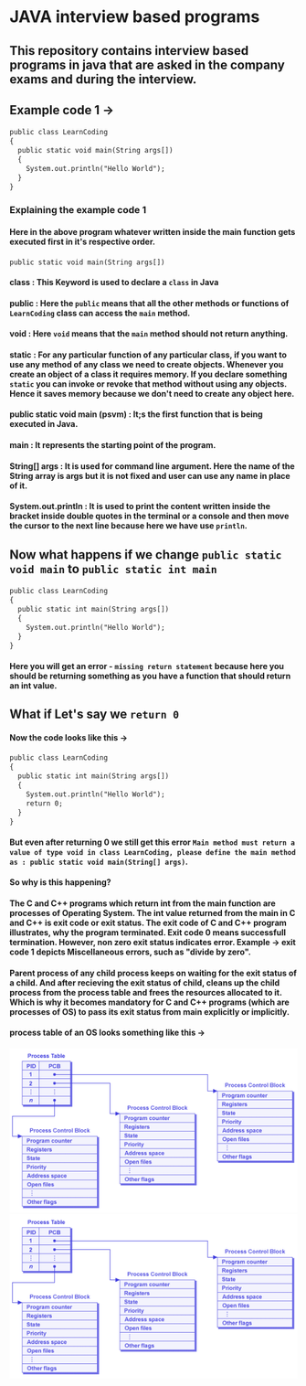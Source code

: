 # JAVA interview based programs
## This repository contains interview based programs in java that are asked in the company exams and during the interview.
## Example code 1 ->
```
public class LearnCoding
{
  public static void main(String args[])
  {
    System.out.println("Hello World");
  }
}
```
### Explaining the example code 1
#### Here in the above program whatever written inside the main function gets executed first in it's respective order.
```
public static void main(String args[])
```
#### class : This Keyword is used to declare a ```class``` in Java
#### public : Here the ```public``` means that all the other methods or functions of ```LearnCoding``` class can access the ```main``` method.
#### void : Here ```void``` means that the ```main``` method should not return anything.
#### static : For any particular function of any particular class, if you want to use any method of any class we need to create objects. Whenever you create an object of a class it requires memory. If you declare something ```static``` you can invoke or revoke that method without using any objects. Hence it saves memory because we don't need to create any object here.
#### public static void main (psvm) : It;s the first function that is being executed in Java.
#### main : It represents the starting point of the program.
#### String[] args : It is used for command line argument. Here the name of the String array is args but it is not fixed and user can use any name in place of it.
#### System.out.println : It is used to print the content written inside the bracket inside double quotes in the terminal or a console and then move the cursor to the next line because here we have use ```println```.
## Now what happens if we change ```public static void main``` to ```public static int main```
```
public class LearnCoding
{
  public static int main(String args[])
  {
    System.out.println("Hello World");
  }
}
```
#### Here you will get an error - ```missing return statement``` because here you should be returning something as you have a function that should return an int value.
## What if Let's say we ```return 0```
#### Now the code looks like this ->
```
public class LearnCoding
{
  public static int main(String args[])
  {
    System.out.println("Hello World");
    return 0;
  }
}
```
#### But even after returning 0 we still get this error ```Main method must return a value of type void in class LearnCoding, please define the main method as : public static void main(String[] args)```.
#### So why is this happening?
#### The C and C++ programs which return int from the main function are processes of Operating System. The int value returned from the main in C and C++ is exit code or exit status. The exit code of C and C++ program illustrates, why the program terminated. Exit code 0 means successfull termination. However, non zero exit status indicates error. Example -> exit code 1 depicts Miscellaneous errors, such as "divide by zero".
#### Parent process of any child process keeps on waiting for the exit status of a child. And after recieving the exit status of child, cleans up the child process from the process table and frees the resources allocated to it. Which is why it becomes mandatory for C and C++ programs (which are processes of OS) to pass its exit status from main explicitly or implicitly.
#### process table of an OS looks something like this ->
<img src="util_images/process_table.png" alt="process_table">
<img src="https://github.com/aryan68125/JAVA-Interview-based-programs/blob/master/util_images/process_table.png" alt="process_table">
